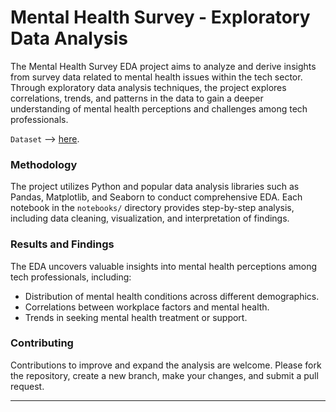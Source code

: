 # Mental Health Survey - Exploratory Data Analysis

The Mental Health Survey EDA project aims to analyze and derive insights from survey data related to mental health issues within the tech sector. Through exploratory data analysis techniques, the project explores correlations, trends, and patterns in the data to gain a deeper understanding of mental health perceptions and challenges among tech professionals.

`Dataset` --> [here](https://www.kaggle.com/osmi/mental-health-in-tech-survey).

### Methodology

The project utilizes Python and popular data analysis libraries such as Pandas, Matplotlib, and Seaborn to conduct comprehensive EDA. Each notebook in the `notebooks/` directory provides step-by-step analysis, including data cleaning, visualization, and interpretation of findings.

### Results and Findings

The EDA uncovers valuable insights into mental health perceptions among tech professionals, including:
- Distribution of mental health conditions across different demographics.
- Correlations between workplace factors and mental health.
- Trends in seeking mental health treatment or support.

### Contributing

Contributions to improve and expand the analysis are welcome. Please fork the repository, create a new branch, make your changes, and submit a pull request.

-------
